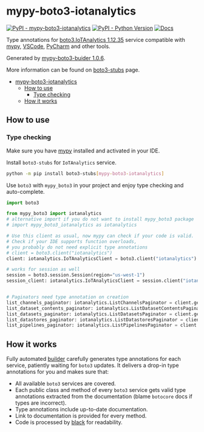 # mypy-boto3-iotanalytics

[![PyPI - mypy-boto3-iotanalytics](https://img.shields.io/pypi/v/mypy-boto3-iotanalytics.svg?color=blue)](https://pypi.org/project/mypy-boto3-iotanalytics)
[![PyPI - Python Version](https://img.shields.io/pypi/pyversions/mypy-boto3-iotanalytics.svg?color=blue)](https://pypi.org/project/mypy-boto3-iotanalytics)
[![Docs](https://img.shields.io/readthedocs/mypy-boto3-builder.svg?color=blue)](https://mypy-boto3-builder.readthedocs.io/)

Type annotations for
[boto3.IoTAnalytics 1.12.35](https://boto3.amazonaws.com/v1/documentation/api/1.12.35/reference/services/iotanalytics.html#IoTAnalytics) service
compatible with [mypy](https://github.com/python/mypy), [VSCode](https://code.visualstudio.com/),
[PyCharm](https://www.jetbrains.com/pycharm/) and other tools.

Generated by [mypy-boto3-buider 1.0.6](https://github.com/vemel/mypy_boto3_builder).

More information can be found on [boto3-stubs](https://pypi.org/project/boto3-stubs/) page.

- [mypy-boto3-iotanalytics](#mypy-boto3-iotanalytics)
  - [How to use](#how-to-use)
    - [Type checking](#type-checking)
  - [How it works](#how-it-works)

## How to use

### Type checking

Make sure you have [mypy](https://github.com/python/mypy) installed and activated in your IDE.

Install `boto3-stubs` for `IoTAnalytics` service.

```bash
python -m pip install boto3-stubs[mypy-boto3-iotanalytics]
```

Use `boto3` with `mypy_boto3` in your project and enjoy type checking and auto-complete.

```python
import boto3

from mypy_boto3 import iotanalytics
# alternative import if you do not want to install mypy_boto3 package
# import mypy_boto3_iotanalytics as iotanalytics

# Use this client as usual, now mypy can check if your code is valid.
# Check if your IDE supports function overloads,
# you probably do not need explicit type annotations
# client = boto3.client("iotanalytics")
client: iotanalytics.IoTAnalyticsClient = boto3.client("iotanalytics")

# works for session as well
session = boto3.session.Session(region="us-west-1")
session_client: iotanalytics.IoTAnalyticsClient = session.client("iotanalytics")


# Paginators need type annotation on creation
list_channels_paginator: iotanalytics.ListChannelsPaginator = client.get_paginator("list_channels")
list_dataset_contents_paginator: iotanalytics.ListDatasetContentsPaginator = client.get_paginator("list_dataset_contents")
list_datasets_paginator: iotanalytics.ListDatasetsPaginator = client.get_paginator("list_datasets")
list_datastores_paginator: iotanalytics.ListDatastoresPaginator = client.get_paginator("list_datastores")
list_pipelines_paginator: iotanalytics.ListPipelinesPaginator = client.get_paginator("list_pipelines")
```

## How it works

Fully automated [builder](https://github.com/vemel/mypy_boto3_builder) carefully generates
type annotations for each service, patiently waiting for `boto3` updates. It delivers
a drop-in type annotations for you and makes sure that:

- All available `boto3` services are covered.
- Each public class and method of every `boto3` service gets valid type annotations
  extracted from the documentation (blame `botocore` docs if types are incorrect).
- Type annotations include up-to-date documentation.
- Link to documentation is provided for every method.
- Code is processed by [black](https://github.com/psf/black) for readability.